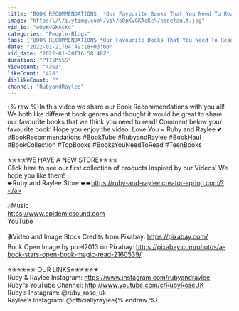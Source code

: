 ```yaml
---
title: "BOOK RECOMMENDATIONS  *Our Favourite Books That You Need To Read | Ruby and Raylee"
image: "https:\/\/i.ytimg.com\/vi\/oOpKvGKAcKc\/hqdefault.jpg"
vid_id: "oOpKvGKAcKc"
categories: "People-Blogs"
tags: ["BOOK RECOMMENDATIONS *Our Favourite Books That You Need To Read | Ruby and Raylee","book recommendations","booktube"]
date: "2022-01-21T04:49:18+03:00"
vid_date: "2022-01-20T16:58:48Z"
duration: "PT15M55S"
viewcount: "4363"
likeCount: "428"
dislikeCount: ""
channel: "RubyandRaylee"
---
```

{% raw %}In this video we share our Book Recommendations with you all! We both like different book genres and thought it would be great to share our favourite books that we think you need to read!  Comment below your favourite book! Hope you enjoy the video. Love You  ~ Ruby and Raylee 💕#BookRecommendations #BookTube #RubyandRaylee #BookHaul #BookCollection #TopBooks #BooksYouNeedToRead #TeenBooks<br /><br />⭐︎✭⭐︎✭WE HAVE A NEW STORE⭐︎✭⭐︎✭<br />Click here to see our first collection of products inspired by our Videos! We hope you like them!<br />➨Ruby and Raylee Store ➨➨<a rel="nofollow" target="blank" href="https://ruby-and-raylee.creator-spring.com/?">https://ruby-and-raylee.creator-spring.com/?</a><br /><br />🎶Music<br /><a rel="nofollow" target="blank" href="https://www.epidemicsound.com">https://www.epidemicsound.com</a><br />YouTube<br /><br />🎬Video and Image Stock Credits from Pixabay: <a rel="nofollow" target="blank" href="https://pixabay.com/">https://pixabay.com/</a><br />Book Open Image by pixel2013 on Pixabay: <a rel="nofollow" target="blank" href="https://pixabay.com/photos/a-book-stars-open-book-magic-read-2160539/">https://pixabay.com/photos/a-book-stars-open-book-magic-read-2160539/</a><br /><br />⭐︎✭⭐︎✭⭐︎✭ OUR LINKS⭐︎✭⭐︎✭⭐︎✭<br />Ruby &amp; Raylee Instagram: <a rel="nofollow" target="blank" href="https://www.instagram.com/rubyandraylee">https://www.instagram.com/rubyandraylee</a><br />Ruby”s YouTube Channel: <a rel="nofollow" target="blank" href="http://www.youtube.com/c/RubyRoseUK">http://www.youtube.com/c/RubyRoseUK</a> <br />Ruby’s Instagram: @ruby_rose_uk<br />Raylee’s Instagram: @officiallyraylee{% endraw %}
